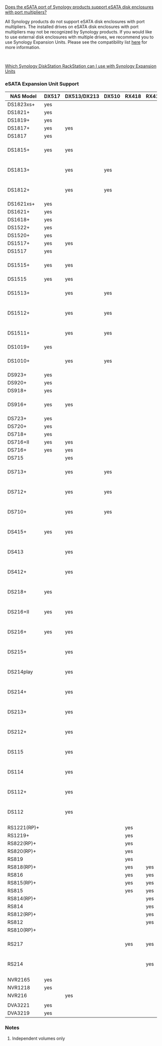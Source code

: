 [Does the eSATA port of Synology products support eSATA disk enclosures with port multipliers?](https://kb.synology.com/en-us/DSM/tutorial/Does_the_eSATA_port_of_Synology_products_support_eSATA_disk_enclosures_with_port_multipliers)

All Synology products do not support eSATA disk enclosures with port multipliers. The installed drives on eSATA disk enclosures with port multipliers may not be recognized by Synology products. If you would like to use external disk enclosures with multiple drives, we recommend you to use Synology Expansion Units. Please see the compatibility list [here](https://www.synology.com/en-us/knowledgebase/DSM/tutorial/Compatibility_List/Which_Synology_DiskStation_RackStation_can_I_use_with_Synology_Expansion_Units) for more information.

<br>

[Which Synology DiskStation RackStation can I use with Synology Expansion Units](https://kb.synology.com/en-global/DSM/tutorial/Which_Synology_DiskStation_RackStation_can_I_use_with_Synology_Expansion_Units)

### eSATA Expansion Unit Support

| NAS Model | DX517 | DX513/DX213 | DX510 | RX418 | RX415 | RX410 | Notes |
|-----------|-------|-------------|-------|-------|-------|-------|----------|
| DS1823xs+ | yes | | | | | | |
| DS1821+ | yes | | | | | | |
| DS1819+ | yes | | | | | | |
| DS1817+ | yes | yes | | | | | |
| DS1817 | yes | | | | | | |
| DS1815+ | yes | yes | | | | | See note 1 |
| DS1813+ | | yes | yes | | | | See note 1 |
| DS1812+ | | yes | yes | | | | See note 1 |
| DS1621xs+ | yes | | | | | | |
| DS1621+ | yes | | | | | | |
| DS1618+ | yes | | | | | | |
| DS1522+ | yes | | | | | | |
| DS1520+ | yes | | | | | | |
| DS1517+ | yes | yes | | | | | |
| DS1517 | yes | | | | | | |
| DS1515+ | yes | yes | | | | | See note 1 |
| DS1515 | yes | yes | | | | | |
| DS1513+ | | yes | yes | | | | See note 1 |
| DS1512+ | | yes | yes | | | | See note 1 |
| DS1511+ | | yes | yes | | | | See note 1 |
| DS1019+ | yes | | | | | | |
| DS1010+ | | yes | yes | | | | See note 1 |
| DS923+ | yes | | | | | | |
| DS920+ | yes | | | | | | |
| DS918+ | yes | | | | | | |
| DS916+ | yes | yes | | | | | See note 1 |
| DS723+ | yes | | | | | | |
| DS720+ | yes | | | | | | |
| DS718+ | yes | | | | | | |
| DS716+II | yes | yes | | | | | |
| DS716+ | yes | yes | | | | | |
| DS715 | | yes | | | | | |
| DS713+ | | yes | yes | | | | See note 1 |
| DS712+ | | yes | yes | | | | See note 1 |
| DS710+ | | yes | yes | | | | See note 1 |
| DS415+ |  yes| yes | | | | | See note 1 |
| DS413 | | yes | | | | | See note 1 |
| DS412+ | | yes | | | | | See note 1 |
| DS218+ | yes | | | | | | See note 1 |
| DS216+II | yes | yes | | | | | See note 1 |
| DS216+ | yes | yes | | | | | See note 1 |
| DS215+ | | yes | | | | | See note 1 |
| DS214play | | yes | | | | | See note 1 |
| DS214+ | | yes | | | | | See note 1 |
| DS213+ | | yes | | | | | See note 1 |
| DS212+ | | yes | | | | | See note 1 |
| DS115 | | yes | | | | | See note 1 |
| DS114 | | yes | | | | | See note 1 |
| DS112+ | | yes | | | | | See note 1 |
| DS112 | | yes | | | | | See note 1 |
| | | | | | | | |
| RS1221(RP)+ | | | | yes | | | |
| RS1219+ | | | | yes | | | |
| RS822(RP)+ | | | | yes | | | |
| RS820(RP)+ | | | | yes | | | |
| RS819 | | | | yes | | | |
| RS818(RP)+ | | | | yes | yes | | |
| RS816 | | | | yes | yes | | |
| RS815(RP)+ | | | | yes | yes | | |
| RS815 | | | | yes | yes | | |
| RS814(RP)+ | | | | | yes | yes | |
| RS814 | | | | | yes | yes | |
| RS812(RP)+ | | | | | yes | yes | |
| RS812 | | | | | yes | yes | |
| RS810(RP)+ | | | | | | yes | |
| RS217 | | | | yes | yes | | See note 1 |
| RS214 | | | | | yes | | See note 1 |
| | | | | | | | |
| NVR2165 | yes | | | | | | |
| NVR1218 | yes | | | | | | |
| NVR216 | | yes | | | | | |
| | | | | | | | |
| DVA3221 | yes | | | | | | |
| DVA3219 | yes | | | | | | |

### Notes

1. Independent volumes only

<br>